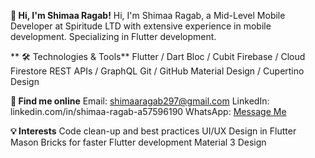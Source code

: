 **👋 Hi, I'm Shimaa Ragab!**
Hi, I'm Shimaa Ragab, a Mid-Level Mobile Developer at Spiritude LTD with extensive experience in mobile development. Specializing in Flutter development.

** 🛠️ Technologies & Tools**
Flutter / Dart
Bloc / Cubit
Firebase / Cloud Firestore
REST APIs / GraphQL
Git / GitHub
Material Design / Cupertino Design

**💬 Find me online**
Email: shimaaragab297@gmail.com
LinkedIn:  linkedin.com/in/shimaa-ragab-a57596190
 WhatsApp: [Message Me](https://wa.me/1284183181)
 
**💡 Interests**
Code clean-up and best practices
UI/UX Design in Flutter
Mason Bricks for faster Flutter development
Material 3 Design

